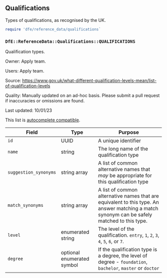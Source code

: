 ## Qualifications

Types of qualifications, as recognised by the UK.

```ruby
require 'dfe/reference_data/qualifications`
```

### `DfE::ReferenceData::Qualifications::QUALIFICATIONS`

Qualification types.

Owner: Apply team.

Users: Apply team.

Source: https://www.gov.uk/what-different-qualification-levels-mean/list-of-qualification-levels

Quality: Manually updated on an ad-hoc basis. Please submit a pull request if inaccuracies or omissions are found.

Last updated: 10/01/23

This list is [autocomplete compatible](autocomplete_compatability.md).

| Field | Type | Purpose |
|---|---|---|
| `id` | UUID | A unique identifier |
| `name` | string | The long name of the qualification type |
| `suggestion_synonyms` | string array | A list of common alternative names that *may* be appropriate for this qualification type |
| `match_synonyms` | string array | A list of common alternative names that are equivalent to this type. An answer matching a match synonym can be safely matched to this type.|
| `level` | enumerated string | The level of the qualification. `entry`, `1`, `2`, `3`, `4`, `5`, `6`, or `7`. |
| `degree` | optional enumerated symbol | If the qualification type is a degree, the level of degree - `foundation`, `bachelor`, `master` or `doctor` |
